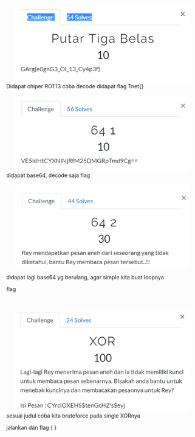 <style>
 img {
    display: block;
    margin: 0 auto;
}
  </style>

<img src="img/crypto1.PNG"/>
Didapat chiper ROT13 coba decode didapat flag Tnet{}

<br>
<br>

<img src="img/crypto2.PNG"/>
didapat base64, decode saja flag 
<br>
<br>

<img src="img/crypto3.PNG"/>

didapat lagi base64 yg berulang, agar simple kita buat loopnya 

flag

<br>
<br>
<img src="img/crypto4.PNG"/>
sesuai judul coba kita bruteforce pada single XORnya

jalankan dan flag { }
